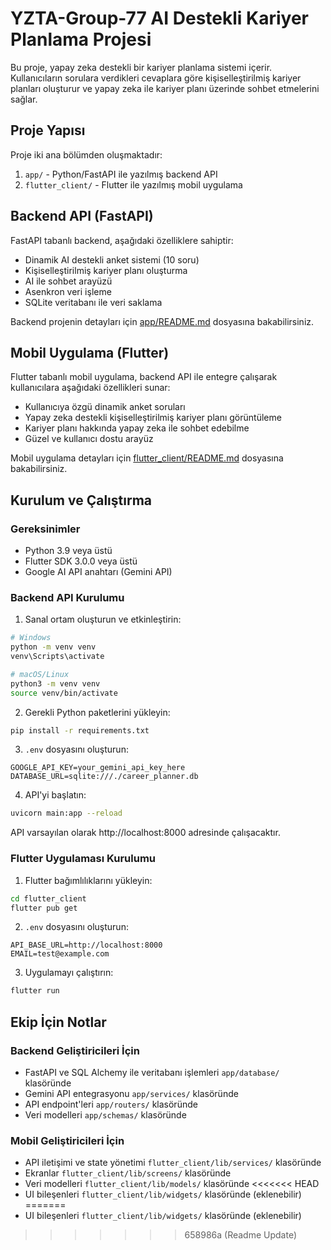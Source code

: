 # YZTA-Group-77 AI Destekli Kariyer Planlama Projesi

Bu proje, yapay zeka destekli bir kariyer planlama sistemi içerir. Kullanıcıların sorulara verdikleri cevaplara göre kişiselleştirilmiş kariyer planları oluşturur ve yapay zeka ile kariyer planı üzerinde sohbet etmelerini sağlar.

## Proje Yapısı

Proje iki ana bölümden oluşmaktadır:

1. `app/` - Python/FastAPI ile yazılmış backend API
2. `flutter_client/` - Flutter ile yazılmış mobil uygulama

## Backend API (FastAPI)

FastAPI tabanlı backend, aşağıdaki özelliklere sahiptir:

- Dinamik AI destekli anket sistemi (10 soru)
- Kişiselleştirilmiş kariyer planı oluşturma
- AI ile sohbet arayüzü
- Asenkron veri işleme
- SQLite veritabanı ile veri saklama

Backend projenin detayları için [app/README.md](app/README.md) dosyasına bakabilirsiniz.

## Mobil Uygulama (Flutter)

Flutter tabanlı mobil uygulama, backend API ile entegre çalışarak kullanıcılara aşağıdaki özellikleri sunar:

- Kullanıcıya özgü dinamik anket soruları
- Yapay zeka destekli kişiselleştirilmiş kariyer planı görüntüleme
- Kariyer planı hakkında yapay zeka ile sohbet edebilme
- Güzel ve kullanıcı dostu arayüz

Mobil uygulama detayları için [flutter_client/README.md](flutter_client/README.md) dosyasına bakabilirsiniz.

## Kurulum ve Çalıştırma

### Gereksinimler

- Python 3.9 veya üstü
- Flutter SDK 3.0.0 veya üstü
- Google AI API anahtarı (Gemini API)

### Backend API Kurulumu

1. Sanal ortam oluşturun ve etkinleştirin:
```bash
# Windows
python -m venv venv
venv\Scripts\activate

# macOS/Linux
python3 -m venv venv
source venv/bin/activate
```

2. Gerekli Python paketlerini yükleyin:
```bash
pip install -r requirements.txt
```

3. `.env` dosyasını oluşturun:
```
GOOGLE_API_KEY=your_gemini_api_key_here
DATABASE_URL=sqlite:///./career_planner.db
```

4. API'yi başlatın:
```bash
uvicorn main:app --reload
```

API varsayılan olarak http://localhost:8000 adresinde çalışacaktır.

### Flutter Uygulaması Kurulumu

1. Flutter bağımlılıklarını yükleyin:
```bash
cd flutter_client
flutter pub get
```

2. `.env` dosyasını oluşturun:
```
API_BASE_URL=http://localhost:8000
EMAIL=test@example.com
```

3. Uygulamayı çalıştırın:
```bash
flutter run
```

## Ekip İçin Notlar

### Backend Geliştiricileri İçin
- FastAPI ve SQL Alchemy ile veritabanı işlemleri `app/database/` klasöründe
- Gemini API entegrasyonu `app/services/` klasöründe
- API endpoint'leri `app/routers/` klasöründe
- Veri modelleri `app/schemas/` klasöründe 

### Mobil Geliştiricileri İçin
- API iletişimi ve state yönetimi `flutter_client/lib/services/` klasöründe
- Ekranlar `flutter_client/lib/screens/` klasöründe
- Veri modelleri `flutter_client/lib/models/` klasöründe
<<<<<<< HEAD
- UI bileşenleri `flutter_client/lib/widgets/` klasöründe (eklenebilir)
=======
- UI bileşenleri `flutter_client/lib/widgets/` klasöründe (eklenebilir)
>>>>>>> 658986a (Readme Update)
